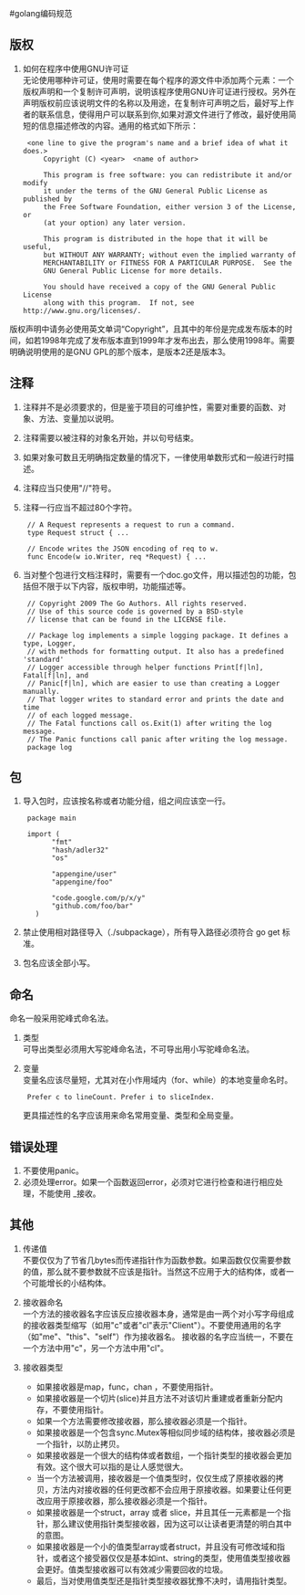 #golang编码规范
## 版权
1. 如何在程序中使用GNU许可证  
无论使用哪种许可证，使用时需要在每个程序的源文件中添加两个元素：一个版权声明和一个复制许可声明，说明该程序使用GNU许可证进行授权。另外在声明版权前应该说明文件的名称以及用途，在复制许可声明之后，最好写上作者的联系信息，使得用户可以联系到你,如果对源文件进行了修改，最好使用简短的信息描述修改的内容。通用的格式如下所示：
        
        <one line to give the program's name and a brief idea of what it does.>
            Copyright (C) <year>  <name of author>
 
            This program is free software: you can redistribute it and/or modify
            it under the terms of the GNU General Public License as published by
            the Free Software Foundation, either version 3 of the License, or
            (at your option) any later version.
 
            This program is distributed in the hope that it will be useful,
            but WITHOUT ANY WARRANTY; without even the implied warranty of
            MERCHANTABILITY or FITNESS FOR A PARTICULAR PURPOSE.  See the
            GNU General Public License for more details.
 
            You should have received a copy of the GNU General Public License
            along with this program.  If not, see http://www.gnu.org/licenses/.
版权声明中请务必使用英文单词“Copyright”，且其中的年份是完成发布版本的时间，如若1998年完成了发布版本直到1999年才发布出去，那么使用1998年。需要明确说明使用的是GNU GPL的那个版本，是版本2还是版本3。

## 注释
1. 注释并不是必须要求的，但是鉴于项目的可维护性，需要对重要的函数、对象、方法、变量加以说明。
2. 注释需要以被注释的对象名开始，并以句号结束。
3. 如果对象可数且无明确指定数量的情况下，一律使用单数形式和一般进行时描述。
4. 注释应当只使用"//"符号。
5. 注释一行应当不超过80个字符。
   
		// A Request represents a request to run a command.
		type Request struct { ...
		
		// Encode writes the JSON encoding of req to w.
		func Encode(w io.Writer, req *Request) { ...
		
6. 当对整个包进行文档注释时，需要有一个doc.go文件，用以描述包的功能，包括但不限于以下内容，版权申明，功能描述等。
		
		// Copyright 2009 The Go Authors. All rights reserved.
		// Use of this source code is governed by a BSD-style
		// license that can be found in the LICENSE file.
         
		// Package log implements a simple logging package. It defines a type, Logger,
		// with methods for formatting output. It also has a predefined 'standard'
		// Logger accessible through helper functions Print[f|ln], Fatal[f|ln], and
		// Panic[f|ln], which are easier to use than creating a Logger manually.
		// That logger writes to standard error and prints the date and time
		// of each logged message.
		// The Fatal functions call os.Exit(1) after writing the log message.
		// The Panic functions call panic after writing the log message.
		package log
		
## 包

1. 导入包时，应该按名称或者功能分组，组之间应该空一行。	
		
		package main
		
		import (
	          "fmt"
	          "hash/adler32"
	          "os"
	
	          "appengine/user"
	          "appengine/foo"
	
	          "code.google.com/p/x/y"
	          "github.com/foo/bar"
	      )

2. 禁止使用相对路径导入（./subpackage），所有导入路径必须符合 go get 标准。
3. 包名应该全部小写。

## 命名

命名一般采用驼峰式命名法。

1. 类型  
	可导出类型必须用大写驼峰命名法，不可导出用小写驼峰命名法。

2. 变量  
  	变量名应该尽量短，尤其对在小作用域内（for、while）的本地变量命名时。
  	
  		Prefer c to lineCount. Prefer i to sliceIndex.
	更具描述性的名字应该用来命名常用变量、类型和全局变量。


## 错误处理
1. 不要使用panic。
2. 必须处理error。如果一个函数返回error，必须对它进行检查和进行相应处理，不能使用 _接收。

## 其他

1. 传递值  
	不要仅仅为了节省几bytes而传递指针作为函数参数。如果函数仅仅需要参数的值，那么就不要参数就不应该是指针。当然这不应用于大的结构体，或者一个可能增长的小结构体。
     
2. 接收器命名  
	一个方法的接收器名字应该反应接收器本身，通常是由一两个对小写字母组成的接收器类型缩写（如用"c"或者"cl"表示"Client"）。不要使用通用的名字（如"me"、"this"、"self"）作为接收器名。
      接收器的名字应当统一，不要在一个方法中用"c"，另一个方法中用"cl"。

3. 接收器类型  
	* 如果接收器是map，func，chan	，不要使用指针。
	* 如果接收器是一个切片(slice)并且方法不对该切片重建或者重新分配内存，不要使用指针。
	* 如果一个方法需要修改接收器，那么接收器必须是一个指针。
	* 如果接收器是一个包含sync.Mutex等相似同步域的结构体，接收器必须是一个指针，以防止拷贝。
	* 如果接收器是一个很大的结构体或者数组，一个指针类型的接收器会更加有效。这个很大可以指的是让人感觉很大。
	* 当一个方法被调用，接收器是一个值类型时，仅仅生成了原接收器的拷贝，方法内对接收器的任何更改都不会应用于原接收器。如果要让任何更改应用于原接收器，那么接收器必须是一个指针。
	* 如果接收器是一个struct，array 或者 slice，并且其任一元素都是一个指针，那么建议使用指针类型接收器，因为这可以让读者更清楚的明白其中的意图。
	* 如果接收器是一个小的值类型array或者struct，并且没有可修改域和指针，或者这个接受器仅仅是基本如int、string的类型，使用值类型接收器会更好。值类型接收器可以有效减少需要回收的垃圾。
	* 最后，当对使用值类型还是指针类型接收器犹豫不决时，请用指针类型。

